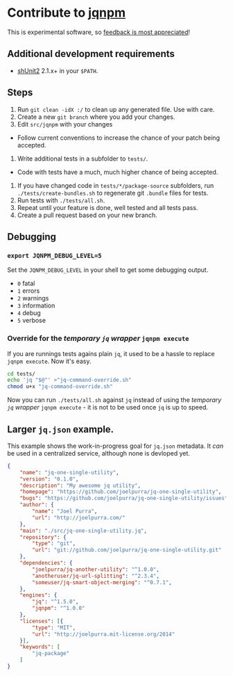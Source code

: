# Contribute to [jqnpm](https://github.com/joelpurra/jqnpm)

This is experimental software, so [feedback is most appreciated](https://github.com/joelpurra/jqnpm/blob/master/CONTRIBUTE.md)!



## Additional development requirements

- [shUnit2](https://shunit2.googlecode.com/) 2.1.x+ in your `$PATH`.



## Steps

1. Run `git clean -idX :/` to clean up any generated file. Use with care.
1. Create a new `git branch` where you add your changes.
1. Edit `src/jqnpm` with your changes
  - Follow current conventions to increase the chance of your patch being accepted.
1. Write additional tests in a subfolder to `tests/`.
  - Code with tests have a much, much higher chance of being accepted.
1. If you have changed code in `tests/*/package-source` subfolders, run `./tests/create-bundles.sh` to regenerate git `.bundle` files for tests.
1. Run tests with `./tests/all.sh`.
1. Repeat until your feature is done, well tested and all tests pass.
1. Create a pull request based on your new branch.


## Debugging


### `export JQNPM_DEBUG_LEVEL=5`

Set the `JQNPM_DEBUG_LEVEL` in your shell to get some debugging output.

- `0` fatal
- `1` errors
- `2` warnings
- `3` information
- `4` debug
- `5` verbose



### Override for the *temporary `jq` wrapper* `jqnpm execute`

If you are runnings tests agains plain `jq`, it used to be a hassle to replace `jqnpm execute`. Now it's easy.

```bash
cd tests/
echo 'jq "$@"' >"jq-command-override.sh"
chmod u+x "jq-command-override.sh"
```

Now you can run `./tests/all.sh` against `jq` instead of using the *temporary `jq` wrapper* `jqnpm execute` - it is not to be used once `jq` is up to speed.



## Larger `jq.json` example.

This example shows the work-in-progress goal for `jq.json` metadata. It *can* be used in a centralized service, although none is devloped yet.


```json
{
    "name": "jq-one-single-utility",
    "version": "0.1.0",
    "description": "My awesome jq utility",
    "homepage": "https://github.com/joelpurra/jq-one-single-utility",
    "bugs": "https://github.com/joelpurra/jq-one-single-utility/issues",
    "author": {
        "name": "Joel Purra",
        "url": "http://joelpurra.com/"
    },
    "main": "./src/jq-one-single-utility.jq",
    "repository": {
        "type": "git",
        "url": "git://github.com/joelpurra/jq-one-single-utility.git"
    },
    "dependencies": {
        "joelpurra/jq-another-utility": "^1.0.0",
        "anotheruser/jq-url-splitting": "^2.3.4",
        "someuser/jq-smart-object-merging": "^0.7.1",
    },
    "engines": {
        "jq": "^1.5.0",
        "jqnpm": "^1.0.0"
    },
    "licenses": [{
        "type": "MIT",
        "url": "http://joelpurra.mit-license.org/2014"
    }],
    "keywords": [
        "jq-package"
    ]
}
```
